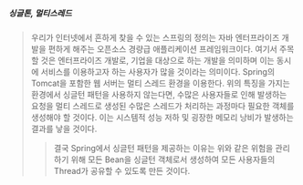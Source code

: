 ##### 싱글톤, 멀티스레드

> 우리가 인터넷에서 흔하게 찾을 수 있는 스프링의 정의는 자바 엔터프라이즈 개발을 편하게 해주는 오픈소스 경량급 애플리케이션 프레임워크이다. 
여기서 주목할 것은 엔터프라이즈 개발로, 기업을 대상으로 하는 개발을 의미하며 이는 동시에 서비스를 이용하고자 하는 사용자가 많을 것이라는 의미이다.
Spring의 Tomcat을 포함한 웹 서버는 멀티 스레드 환경을 이용한다.
위의 특징을 가지는 환경에서 싱글턴 패턴을 사용하지 않는다면, 수많은 사용자들로 인해 발생하는 요청을 멀티 스레드로 생성된 수많은 스레드가 처리하는 과정마다 필요한 객체를 생성해야 할 것이다. 이는 시스템적 성능 저하 및 굉장한 메모리 낭비가 발생하는 결과를 낳을 것이다.
> > 결국 Spring에서 싱글턴 패턴을 제공하는 이유는 위와 같은 위험을 관리하기 위해 모든 Bean을 싱글턴 객체로서 생성하여 모든 사용자들의 Thread가 공유할 수 있도록 만든 것이다.
